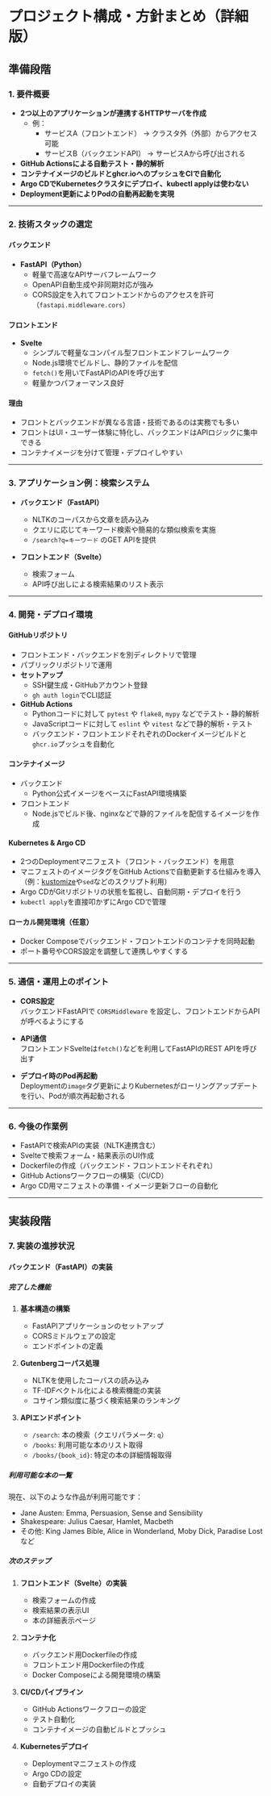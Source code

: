 # プロジェクト構成・方針まとめ（詳細版）

## 準備段階

### 1. 要件概要

- **2つ以上のアプリケーションが連携するHTTPサーバを作成**
  - 例：  
    - サービスA（フロントエンド） → クラスタ外（外部）からアクセス可能  
    - サービスB（バックエンドAPI） → サービスAから呼び出される
- **GitHub Actionsによる自動テスト・静的解析**
- **コンテナイメージのビルドとghcr.ioへのプッシュをCIで自動化**
- **Argo CDでKubernetesクラスタにデプロイ、kubectl applyは使わない**
- **Deployment更新によりPodの自動再起動を実現**

---

### 2. 技術スタックの選定

#### バックエンド

- **FastAPI（Python）**
  - 軽量で高速なAPIサーバフレームワーク
  - OpenAPI自動生成や非同期対応が強み
  - CORS設定を入れてフロントエンドからのアクセスを許可（`fastapi.middleware.cors`）

#### フロントエンド

- **Svelte**
  - シンプルで軽量なコンパイル型フロントエンドフレームワーク
  - Node.js環境でビルドし、静的ファイルを配信
  - `fetch()`を用いてFastAPIのAPIを呼び出す
  - 軽量かつパフォーマンス良好

#### 理由

- フロントとバックエンドが異なる言語・技術であるのは実務でも多い
- フロントはUI・ユーザー体験に特化し、バックエンドはAPIロジックに集中できる
- コンテナイメージを分けて管理・デプロイしやすい

---

### 3. アプリケーション例：検索システム

- **バックエンド（FastAPI）**
  - NLTKのコーパスから文章を読み込み  
  - クエリに応じてキーワード検索や簡易的な類似検索を実施  
  - `/search?q=キーワード` のGET APIを提供

- **フロントエンド（Svelte）**
  - 検索フォーム  
  - API呼び出しによる検索結果のリスト表示

---

### 4. 開発・デプロイ環境

#### GitHubリポジトリ

- フロントエンド・バックエンドを別ディレクトリで管理
- パブリックリポジトリで運用
- **セットアップ**  
  - SSH鍵生成・GitHubアカウント登録  
  - `gh auth login`でCLI認証  
- **GitHub Actions**  
  - Pythonコードに対して `pytest` や `flake8`, `mypy` などでテスト・静的解析  
  - JavaScriptコードに対して `eslint` や `vitest` などで静的解析・テスト  
  - バックエンド・フロントエンドそれぞれのDockerイメージビルドと`ghcr.io`プッシュを自動化

#### コンテナイメージ

- バックエンド  
  - Python公式イメージをベースにFastAPI環境構築  
- フロントエンド  
  - Node.jsでビルド後、nginxなどで静的ファイルを配信するイメージを作成

#### Kubernetes & Argo CD

- 2つのDeploymentマニフェスト（フロント・バックエンド）を用意
- マニフェストのイメージタグをGitHub Actionsで自動更新する仕組みを導入（例：[kustomize](https://kustomize.io/)や`sed`などのスクリプト利用）
- Argo CDがGitリポジトリの状態を監視し、自動同期・デプロイを行う  
- `kubectl apply`を直接叩かずにArgo CDで管理

#### ローカル開発環境（任意）

- Docker Composeでバックエンド・フロントエンドのコンテナを同時起動
- ポート番号やCORS設定を調整して連携しやすくする

---

### 5. 通信・運用上のポイント

- **CORS設定**  
  バックエンドFastAPIで `CORSMiddleware` を設定し、フロントエンドからAPIが呼べるようにする

- **API通信**  
  フロントエンドSvelteは`fetch()`などを利用してFastAPIのREST APIを呼び出す

- **デプロイ時のPod再起動**  
  Deploymentの`image`タグ更新によりKubernetesがローリングアップデートを行い、Podが順次再起動される

---

### 6. 今後の作業例

- FastAPIで検索APIの実装（NLTK連携含む）  
- Svelteで検索フォーム・結果表示のUI作成  
- Dockerfileの作成（バックエンド・フロントエンドそれぞれ）  
- GitHub Actionsワークフローの構築（CI/CD）  
- Argo CD用マニフェストの準備・イメージ更新フローの自動化  

---

## 実装段階

### 7. 実装の進捗状況

#### バックエンド（FastAPI）の実装

##### 完了した機能
1. **基本構造の構築**
   - FastAPIアプリケーションのセットアップ
   - CORSミドルウェアの設定
   - エンドポイントの定義

2. **Gutenbergコーパス処理**
   - NLTKを使用したコーパスの読み込み
   - TF-IDFベクトル化による検索機能の実装
   - コサイン類似度に基づく検索結果のランキング

3. **APIエンドポイント**
   - `/search`: 本の検索（クエリパラメータ: `q`）
   - `/books`: 利用可能な本のリスト取得
   - `/books/{book_id}`: 特定の本の詳細情報取得

##### 利用可能な本の一覧
現在、以下のような作品が利用可能です：
- Jane Austen: Emma, Persuasion, Sense and Sensibility
- Shakespeare: Julius Caesar, Hamlet, Macbeth
- その他: King James Bible, Alice in Wonderland, Moby Dick, Paradise Lost など

##### 次のステップ
1. **フロントエンド（Svelte）の実装**
   - 検索フォームの作成
   - 検索結果の表示UI
   - 本の詳細表示ページ

2. **コンテナ化**
   - バックエンド用Dockerfileの作成
   - フロントエンド用Dockerfileの作成
   - Docker Composeによる開発環境の構築

3. **CI/CDパイプライン**
   - GitHub Actionsワークフローの設定
   - テスト自動化
   - コンテナイメージの自動ビルドとプッシュ

4. **Kubernetesデプロイ**
   - Deploymentマニフェストの作成
   - Argo CDの設定
   - 自動デプロイの実装

